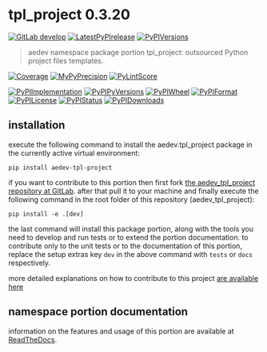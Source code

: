 <!-- THIS FILE IS EXCLUSIVELY MAINTAINED by the project aedev.aedev V0.3.14 -->
<!-- THIS FILE IS EXCLUSIVELY MAINTAINED by the project aedev.tpl_namespace_root V0.3.10 -->
# tpl_project 0.3.20

[![GitLab develop](https://img.shields.io/gitlab/pipeline/aedev-group/aedev_tpl_project/develop?logo=python)](
    https://gitlab.com/aedev-group/aedev_tpl_project)
[![LatestPyPIrelease](
    https://img.shields.io/gitlab/pipeline/aedev-group/aedev_tpl_project/release0.3.19?logo=python)](
    https://gitlab.com/aedev-group/aedev_tpl_project/-/tree/release0.3.19)
[![PyPIVersions](https://img.shields.io/pypi/v/aedev_tpl_project)](
    https://pypi.org/project/aedev-tpl-project/#history)

>aedev namespace package portion tpl_project: outsourced Python project files templates.

[![Coverage](https://aedev-group.gitlab.io/aedev_tpl_project/coverage.svg)](
    https://aedev-group.gitlab.io/aedev_tpl_project/coverage/index.html)
[![MyPyPrecision](https://aedev-group.gitlab.io/aedev_tpl_project/mypy.svg)](
    https://aedev-group.gitlab.io/aedev_tpl_project/lineprecision.txt)
[![PyLintScore](https://aedev-group.gitlab.io/aedev_tpl_project/pylint.svg)](
    https://aedev-group.gitlab.io/aedev_tpl_project/pylint.log)

[![PyPIImplementation](https://img.shields.io/pypi/implementation/aedev_tpl_project)](
    https://gitlab.com/aedev-group/aedev_tpl_project/)
[![PyPIPyVersions](https://img.shields.io/pypi/pyversions/aedev_tpl_project)](
    https://gitlab.com/aedev-group/aedev_tpl_project/)
[![PyPIWheel](https://img.shields.io/pypi/wheel/aedev_tpl_project)](
    https://gitlab.com/aedev-group/aedev_tpl_project/)
[![PyPIFormat](https://img.shields.io/pypi/format/aedev_tpl_project)](
    https://pypi.org/project/aedev-tpl-project/)
[![PyPILicense](https://img.shields.io/pypi/l/aedev_tpl_project)](
    https://gitlab.com/aedev-group/aedev_tpl_project/-/blob/develop/LICENSE.md)
[![PyPIStatus](https://img.shields.io/pypi/status/aedev_tpl_project)](
    https://libraries.io/pypi/aedev-tpl-project)
[![PyPIDownloads](https://img.shields.io/pypi/dm/aedev_tpl_project)](
    https://pypi.org/project/aedev-tpl-project/#files)


## installation


execute the following command to install the
aedev.tpl_project package
in the currently active virtual environment:
 
```shell script
pip install aedev-tpl-project
```

if you want to contribute to this portion then first fork
[the aedev_tpl_project repository at GitLab](
https://gitlab.com/aedev-group/aedev_tpl_project "aedev.tpl_project code repository").
after that pull it to your machine and finally execute the
following command in the root folder of this repository
(aedev_tpl_project):

```shell script
pip install -e .[dev]
```

the last command will install this package portion, along with the tools you need
to develop and run tests or to extend the portion documentation. to contribute only to the unit tests or to the
documentation of this portion, replace the setup extras key `dev` in the above command with `tests` or `docs`
respectively.

more detailed explanations on how to contribute to this project
[are available here](
https://gitlab.com/aedev-group/aedev_tpl_project/-/blob/develop/CONTRIBUTING.rst)


## namespace portion documentation

information on the features and usage of this portion are available at
[ReadTheDocs](
https://aedev.readthedocs.io/en/latest/_autosummary/aedev.tpl_project.html
"aedev_tpl_project documentation").
